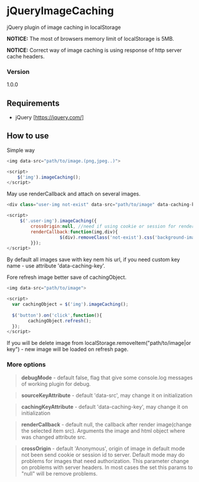 # jQueryImageCaching
jQuery plugin of image caching in localStorage

**NOTICE:** The most of browsers memory limit of localStorage is 5MB.

**NOTICE:** Correct way of image caching is using response of http server cache headers.

### Version
1.0.0

## Requirements ##
* jQuery [https://jquery.com/]

## How to use ##
Simple way
```javascript
<img data-src="path/to/image.(png,jpeg..)">

<script>
    $('img').imageCaching();
</script>
```

May use renderCallback and attach on several images.
```javascript
<div class="user-img not-exist" data-src="path/to/image" data-caching-key="userImage"></div>

<script>
     $('.user-img').imageCaching({
         crossOrigin:null, //need if using cookie or session for render of image
         renderCallback:function(img,div){
                    $(div).removeClass('not-exist').css('background-image', 'url(' + img + ')');
         }});
</script>
```
By default all images save with key nem his url, if you need custom key name - use attribute 'data-caching-key'.

Fore refresh image better save of cachingObject.
```javascript
<img data-src="path/to/image">

<script>
  var cachingObject = $('img').imageCaching();
  
  $('button').on('click',function(){
        cachingObject.refresh();
  });
</script>
```
If you will be delete image from localStorage.removeItem("path/to/image|or key") - new image will be loaded on refresh page.

### More options
> **debugMode** - default false, flag that give some console.log messages of working plugin for debug.

> **sourceKeyAttribute** - default 'data-src', may change it on initialization

> **cachingKeyAttribute** - default 'data-caching-key', may change it on initialization

> **renderCallback** - default null, the callback after render image(change the selected item src). Arguments the image and html object
where was changed attribute src.

> **crossOrigin** - default 'Anonymous', origin of image in default mode not been send cookie or session id to server. Default
mode may do problems for images that need authorization. This parameter change on problems with server headers. In most cases
the set this params to "null" will be remove problems.